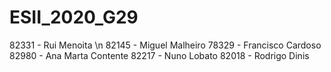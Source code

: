 # ESII_2020_G29
82331 - Rui Menoita \n
82145 - Miguel Malheiro
78329 - Francisco Cardoso
82980 - Ana Marta Contente
82217 - Nuno Lobato
82018 - Rodrigo Dinis
